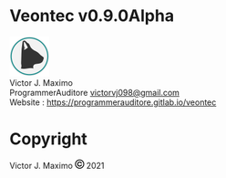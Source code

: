 # Veontec v0.9.0Alpha
![logo veontec][logo_veontec]
<br>
Victor J. Maximo <br>
ProgrammerAuditore <victorvj098@gmail.com> <br>
Website : https://programmerauditore.gitlab.io/veontec
# Copyright
Victor J. Maximo ![logo veontec][logo_copyright] 2021

[logo_veontec]: https://github.com/ProgrammerAuditore/veontec/raw/master/source/logo.png

[logo_copyright]: https://github.com/ProgrammerAuditore/veontec/raw/master/source/copyright_16x16.png
